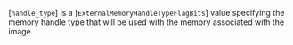 [`handle_type`] is a [`ExternalMemoryHandleTypeFlagBits`] value
specifying the memory handle type that will be used with the memory
associated with the image.